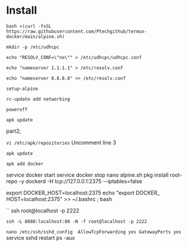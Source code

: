 # Install 

```
bash <(curl -fsSL https://raw.githubusercontent.com/Ptechgithub/termux-docker/main/alpine.sh)
```


``
mkdir -p /etc/udhcpc
``

``
echo "RESOLV_CONF=\"no\"" > /etc/udhcpc/udhcpc.conf
``

``
echo "nameserver 1.1.1.1" > /etc/resolv.conf
``

``
echo "nameserver 8.8.8.8" >> /etc/resolv.conf
``

``
setup-alpine 
``

``
rc-update add networking
``

``
poweroff
``

``
apk update
``

part2;

``
vi /etc/apk/repositories
``
Uncomment line 3

``
apk update
``

``
apk add docker
``

service docker start
service docker stop
nano alpine.sh
pkg install root-repo -y
dockerd -H tcp://127.0.0.1:2375 --iptables=false

export DOCKER_HOST=localhost:2375
echo "export DOCKER_ HOST=localhost:2375" >> ~/.bashrc ; bash

``
ssh root@localhost -p 2222

``
ssh -L 8080:localhost:80 -N -f root@localhost -p 2222
``

``
nano /etc/ssh/sshd_config 
AllowTcpForwarding yes
GatewayPorts yes
``
service sshd restart
ps -aux



